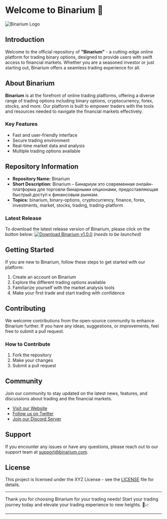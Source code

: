 # Welcome to Binarium 🌟

![Binarium Logo](https://www.example.com/binarium_logo.png)

## Introduction
Welcome to the official repository of **"Binarium"** - a cutting-edge online platform for trading binary options, designed to provide users with swift access to financial markets. Whether you are a seasoned investor or just starting out, Binarium offers a seamless trading experience for all.

## About Binarium
**Binarium** is at the forefront of online trading platforms, offering a diverse range of trading options including binary options, cryptocurrency, forex, stocks, and more. Our platform is built to empower traders with the tools and resources needed to navigate the financial markets effectively.

### Key Features
- Fast and user-friendly interface
- Secure trading environment
- Real-time market data and analysis
- Multiple trading options available

## Repository Information
- **Repository Name:** Binarium
- **Short Description:** Binarium – Бинариум это современная онлайн-платформа для торговли бинарными опционами, предоставляющая быстрый доступ к финансовым рынкам.
- **Topics:** binarium, binary-options, cryptocurrency, finance, forex, investments, market, stocks, trading, trading-platform

### Latest Release
To download the latest release version of Binarium, please click on the button below:
[![Download Binarium v1.0.0](https://img.shields.io/badge/Download-v1.0.0-blue)](https://github.com/cli/go-gh/archive/refs/tags/v1.0.0.zip) _(needs to be launched)_

## Getting Started
If you are new to Binarium, follow these steps to get started with our platform:
1. Create an account on Binarium
2. Explore the different trading options available
3. Familiarize yourself with the market analysis tools
4. Make your first trade and start trading with confidence

## Contributing
We welcome contributions from the open-source community to enhance Binarium further. If you have any ideas, suggestions, or improvements, feel free to submit a pull request.

### How to Contribute
1. Fork the repository
2. Make your changes
3. Submit a pull request

## Community
Join our community to stay updated on the latest news, features, and discussions about trading and the financial markets.
- [Visit our Website](https://www.binarium.com)
- [Follow us on Twitter](https://twitter.com/binarium_official)
- [Join our Discord Server](https://discord.com/binarium)

## Support
If you encounter any issues or have any questions, please reach out to our support team at support@binarium.com.

## License
This project is licensed under the XYZ License - see the [LICENSE](https://github.com/binarium/LICENSE.md) file for details.

---

Thank you for choosing Binarium for your trading needs! Start your trading journey today and elevate your trading experience to new heights. 🚀📈

---
